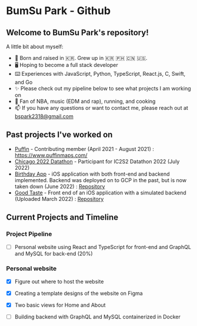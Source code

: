# BumSu Park - Github

## Welcome to BumSu Park's repository! 
A little bit about myself: 
- 🐣 Born and raised in 🇰🇷. Grew up in 🇰🇷 🇵🇭 🇨🇳 🇺🇸.
- 🖥 Hoping to become a full stack developer
- ⌨️ Experiences with JavaScript, Python, TypeScript, React.js, C, Swift, and Go
- ✨ Please check out my pipeline below to see what projects I am working on 
- 🏀 Fan of NBA, music (EDM and rap), running, and cooking
- 📫 If you have any questions or want to contact me, please reach out at bspark2318@gmail.com

## Past projects I've worked on
- [Puffin](https://www.puffinmaps.com/)  - Contributing member (April 2021 - August 2021) : https://www.puffinmaps.com/
- [Chicago 2022 Datathon](https://mass-contagion.glitch.me/) - Participant for IC2S2 Datathon 2022 (July 2022)
- [Birthday App](https://github.com/bspark2318/birthdayApp) - iOS application with both front-end and backend implemented. Backend was deployed on to GCP in the past, but is now taken down (June 2022) :  [Repository](https://github.com/bspark2318/birthdayApp)
- [Good Taste](https://github.com/bspark2318/good-taste-ios) - Front end of an iOS application with a simulated backend (Uploaded March 2022) : [Repository](https://github.com/bspark2318/good-taste-ios)


## Current Projects and Timeline

### Project Pipeline 
- [ ] Personal website using React and TypeScript for front-end and GraphQL and MySQL for back-end (20%)

### Personal website 
- [x] Figure out where to host the website 
- [x] Creating a template designs of the website on Figma
- [x] Two basic views for Home and About
- [ ] Building backend with GraphQL and MySQL containerized in Docker




